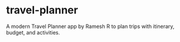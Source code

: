 # travel-planner
A modern Travel Planner app by Ramesh R to plan trips with itinerary, budget, and activities.
